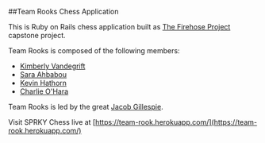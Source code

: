 ##Team Rooks Chess Application

This is Ruby on Rails chess application built as [The Firehose Project](http://thefirehoseproject.com) capstone project.

Team Rooks is composed of the following members:

+ [Kimberly Vandegrift](https://github.com/kyidkim)
+ [Sara Ahbabou](https://github.com/theberbie)
+ [Kevin Hathorn](https://github.com/hathcode)
+ [Charlie O'Hara](https://github.com/cbohara)

Team Rooks is led by the great [Jacob Gillespie](https://github.com/jacobwgillespie).

Visit SPRKY Chess live at [https://team-rook.herokuapp.com/](https://team-rook.herokuapp.com/)
